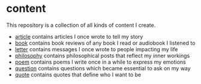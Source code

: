 # content

This repository is a collection of all kinds of content I create.

- [article](article/) contains articles I once wrote to tell my story
- [book](book/) contains book reviews of any book I read or audiobook I listened to
- [letter](letter/) contains messages I once wrote to people impacting my life
- [philosophy](philosophy/) contains philosophical posts that reflect my inner workings
- [poem](poem/) contains poems I write once in a while to express my emotions
- [question](question/) contains questions which became essential to ask on my way
- [quote](quote/) contains quotes that define who I want to be
